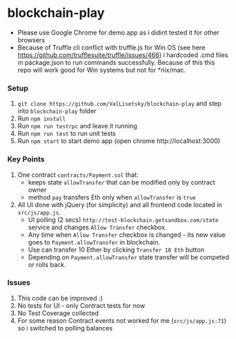# blockchain-play

- Please use Google Chrome for demo app as i didint tested it for other browsers
- Because of Truffle cli conflict with truffle.js for Win OS (see here https://github.com/trufflesuite/truffle/issues/466) i hardcoded .cmd files in package.json to run commands successfully. Because of this this repo will work good for Win systems but not for *nix/mac.

### Setup

1. `git clone https://github.com/ValLisetsky/blockchain-play` and step into `blockchain-play` folder
2. Run `npm install`
3. Run `npm run testrpc` and leave it running
4. Run `npm run test` to run unit tests
4. Run `npm start` to start demo app (open chrome http://localhost:3000)

### Key Points
1. One contract `contracts/Payment.sol` that:
    - keeps state `allowTransfer` that can be modified only by contract owner
    - method `pay` transfers Eth only when `allowTransfer` is `true`
2. All UI done with jQuery (for simplicity) and all frontend code located in `src/js/app.js`.
    - UI polling (2 secs) `http://test-blockchain.getsandbox.com/state` service and changes `Allow Transfer` checkbox.
    - Any time when `Allow Transfer` checkbox is changed - its new value goes to `Payment.allowTransfer` in blockchain.
    - Use can transfer 10 Ether by clicking `Transfer 10 Eth` button
    - Depending on `Payment.allowTransfer` state transfer will be competed or rolls back.

### Issues
1. This code can be improved :)
2. No tests for UI - only Contract tests for now
3. No Test Coverage collected
4. For some reason Contract events not worked for me (`src/js/app.js:71`) so i switched to polling balances